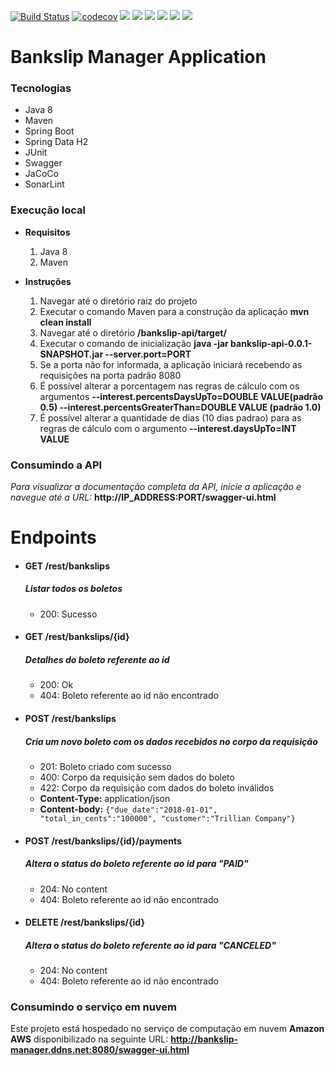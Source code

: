 [![Build Status](https://travis-ci.com/rafaelbarbiero/bankslip-manager.svg?branch=master)](https://travis-ci.com/rafaelbarbiero/bankslip-manager) [![codecov](https://codecov.io/gh/rafaelbarbiero/bankslip-manager/branch/master/graph/badge.svg)](https://codecov.io/gh/rafaelbarbiero/bankslip-manager) 
![](https://sonarcloud.io/api/project_badges/measure?project=rafaelbarbiero_bankslip-manager&metric=code_smells) 
![](https://sonarcloud.io/api/project_badges/measure?project=rafaelbarbiero_bankslip-manager&metric=bugs)
![](https://sonarcloud.io/api/project_badges/measure?project=rafaelbarbiero_bankslip-manager&metric=duplicated_lines_density)
![](https://sonarcloud.io/api/project_badges/measure?project=rafaelbarbiero_bankslip-manager&metric=sqale_rating)
![](https://sonarcloud.io/api/project_badges/measure?project=rafaelbarbiero_bankslip-manager&metric=sqale_index)
![](https://sonarcloud.io/api/project_badges/measure?project=rafaelbarbiero_bankslip-manager&metric=reliability_rating)
# Bankslip Manager Application

### Tecnologias
* Java 8
* Maven
* Spring Boot
* Spring Data H2
* JUnit
* Swagger
* JaCoCo
* SonarLint
### Execução local
* **Requisitos**
    1. Java 8 
    2. Maven 

* **Instruções**
    1. Navegar até o diretório raiz do projeto
    2. Executar o comando Maven para a construção da aplicação **mvn clean install**
    3. Navegar até o diretório **/bankslip-api/target/**
    3. Executar o comando de inicialização **java -jar bankslip-api-0.0.1-SNAPSHOT.jar --server.port=PORT**
    6. Se a porta não for informada, a aplicação iniciará recebendo as requisições na porta padrão 8080
    4. É possível alterar a porcentagem nas regras de cálculo com os argumentos **--interest.percentsDaysUpTo=DOUBLE VALUE(padrão 0.5) --interest.percentsGreaterThan=DOUBLE VALUE (padrão 1.0)**
    5. É possível alterar a quantidade de dias (10 dias padrao) para as regras de cálculo com o argumento **--interest.daysUpTo=INT VALUE** 

### Consumindo a API
_Para visualizar a documentação completa da API, inicie a aplicação e navegue até a URL:_ **http://IP_ADDRESS:PORT/swagger-ui.html**
# **Endpoints**

* #### GET /rest/bankslips
    ##### Listar todos os boletos      
    * 200: Sucesso 
* #### GET /rest/bankslips/{id}
    ##### Detalhes do boleto referente ao id     
    * 200: Ok
    * 404: Boleto referente ao id não encontrado   
* #### POST /rest/bankslips 
    ##### Cria um novo boleto com os dados recebidos no corpo da requisição   
    * 201: Boleto criado com sucesso
    * 400: Corpo da requisição sem dados do boleto
    * 422: Corpo da requisição com dados do boleto inválidos
    * **Content-Type:** application/json
    * **Content-body:** `{"due_date":"2018-01-01", "total_in_cents":"100000", "customer":"Trillian Company"}`

* #### POST /rest/bankslips/{id}/payments  
    ##### Altera o status do boleto referente ao id para **"PAID"**
    * 204: No content
    * 404: Boleto referente ao id não encontrado  
* #### DELETE /rest/bankslips/{id} 
    ##### Altera o status do boleto referente ao id para **"CANCELED"**
    * 204: No content
    * 404: Boleto referente ao id não encontrado

### Consumindo o serviço em nuvem
Este projeto está hospedado no serviço de computação em nuvem **Amazon AWS** disponibilizado na seguinte URL: **http://bankslip-manager.ddns.net:8080/swagger-ui.html**

